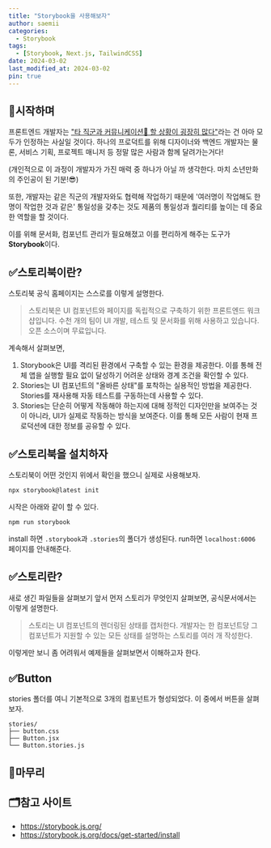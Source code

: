 ```yaml
---
title: "Storybook을 사용해보자"
author: saemii
categories:
  - Storybook
tags:
  - [Storybook, Next.js, TailwindCSS]
date: 2024-03-02
last_modified_at: 2024-03-02
pin: true
---
```


## 📌시작하며

프론트엔드 개발자는 <u>"타 직군과 커뮤니케이션🤝 할 상황이 굉장히 많다"</u>라는 건 아마 모두가 인정하는 사실일 것이다.
하나의 프로덕트를 위해 디자이너와 백엔드 개발자는 물론, 서비스 기획, 프로젝트 매니저 등 정말 많은 사람과 함께 달려가는거다!

(개인적으로 이 과정이 개발자가 가진 매력 중 하나가 아닐 까 생각한다. 마치 소년만화의 주인공이 된 기분!😎)

또한, 개발자는 같은 직군의 개발자와도 협력해 작업하기 때문에 '여러명이 작업해도 한 명이 작업한 것과 같은' 통일성을 갖추는 것도 제품의 통일성과 퀄리티를 높이는 데 중요한 역할을 할 것이다.

이를 위해 문서화, 컴포넌트 관리가 필요해졌고 이를 편리하게 해주는 도구가 **Storybook**이다.

## ✅스토리북이란?

스토리북 공식 홈페이지는 스스로를 이렇게 설명한다.

> 스토리북은 UI 컴포넌트와 페이지를 독립적으로 구축하기 위한 프론트엔드 워크샵입니다. 수천 개의 팀이 UI 개발, 테스트 및 문서화를 위해 사용하고 있습니다. 오픈 소스이며 무료입니다.

계속해서 살펴보면,

1. Storybook은 UI를 격리된 환경에서 구축할 수 있는 환경을 제공한다. 이를 통해 전체 앱을 실행할 필요 없이 달성하기 어려운 상태와 경계 조건을 확인할 수 있다.
2. Stories는 UI 컴포넌트의 "올바른 상태"를 포착하는 실용적인 방법을 제공한다. Stories를 재사용해 자동 테스트를 구동하는데 사용할 수 있다.
3. Stories는 단순히 어떻게 작동해야 하는지에 대해 정적인 디자인만을 보여주는 것이 아니라, UI가 실제로 작동하는 방식을 보여준다. 이를 통해 모든 사람이 현재 프로덕션에 대한 정보를 공유할 수 있다.

## ✅스토리북을 설치하자

스토리북이 어떤 것인지 위에서 확인을 했으니 실제로 사용해보자.

```bash
npx storybook@latest init
```

시작은 아래와 같이 할 수 있다.

```bash
npm run storybook
```

install 하면 `.storybook`과 `.stories`의 폴더가 생성된다.
run하면 `localhost:6006` 페이지를 안내해준다.

## ✅스토리란?

새로 생긴 파일들을 살펴보기 앞서 먼저 스토리가 무엇인지 살펴보면, 공식문서에서는 이렇게 설명한다.

> 스토리는 UI 컴포넌트의 렌더링된 상태를 캡처한다. 개발자는 한 컴포넌트당 그 컴포넌트가 지원할 수 있는 모든 상태를 설명하는 스토리를 여러 개 작성한다.

이렇게만 보니 좀 어려워서 예제들을 살펴보면서 이해하고자 한다.

## ✅Button

stories 폴더를 여니 기본적으로 3개의 컴포넌트가 형성되었다. 이 중에서 버튼을 살펴보자.

```
stories/
├── button.css
├── Button.jsx
└── Button.stories.js
```

## 📩마무리

## 🗂️참고 사이트

- <https://storybook.js.org/>
- <https://storybook.js.org/docs/get-started/install>
